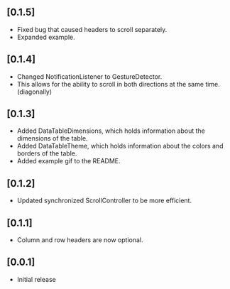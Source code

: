 ## [0.1.5]

* Fixed bug that caused headers to scroll separately.
* Expanded example.

## [0.1.4]

* Changed NotificationListener to GestureDetector.
* This allows for the ability to scroll in both directions at the same time.(diagonally)

## [0.1.3]

* Added DataTableDimensions, which holds information about the dimensions of the table.
* Added DataTableTheme, which holds information about the colors and borders of the table.
* Added example gif to the README.

## [0.1.2]

* Updated synchronized ScrollController to be more efficient.

## [0.1.1]

* Column and row headers are now optional.

## [0.0.1]

* Initial release
